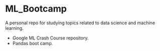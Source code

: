 # ML_Bootcamp
A personal repo for studying topics related to data science and machine learning.

* Google ML Crash Course repository.
* Pandas boot camp.
